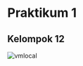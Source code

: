 # Praktikum 1
## Kelompok 12

![vmlocal](https://user-images.githubusercontent.com/93064971/138582380-e0961dd5-f915-4474-bfe6-2123679549c1.PNG)

